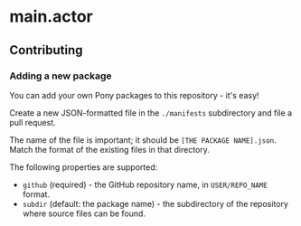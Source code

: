 # main.actor

## Contributing

### Adding a new package

You can add your own Pony packages to this repository - it's easy!

Create a new JSON-formatted file in the `./manifests` subdirectory and file a pull request.

The name of the file is important; it should be `[THE PACKAGE NAME].json`. Match the format of the existing files in that directory.

The following properties are supported:
- `github` (required) - the GitHub repository name, in `USER/REPO_NAME` format.
- `subdir` (default: the package name) - the subdirectory of the repository where source files can be found.

